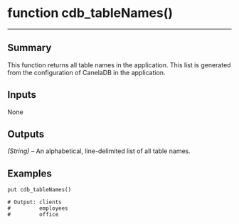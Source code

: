 # function cdb_tableNames()
---
## Summary
This function returns all table names in the application. This list is generated from the configuration of CanelaDB in the application.

## Inputs
None
	
## Outputs
*(String)* – An alphabetical, line-delimited list of all table names.

## Examples
```livecodeserver
put cdb_tableNames()

# Output: clients
#	      employees
#	      office
```
